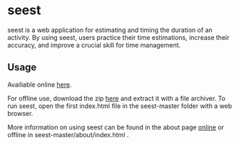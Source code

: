 # seest #
seest is a web application for estimating and timing the duration of an activity. By using seest,
users practice their time estimations, increase their accuracy, and improve a crucial skill for
time management.

## Usage ##
Availiable online [here](http://wsitu.github.io/seest/).

For offline use, download the zip [here](https://github.com/wsitu/seest/archive/master.zip) and
extract it with a file archiver. To run seest, open the first index.html file in the seest-master
folder with a web browser.

More information on using seest can be found in the about page
[online](http://wsitu.github.io/seest/) or offline in seest-master/about/index.html .
